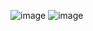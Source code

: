 ![image](https://github.com/user-attachments/assets/33f763f4-e3bd-490e-9cef-1db789b24c38)
![image](https://github.com/user-attachments/assets/89268c62-46a1-4079-8a6b-1899587b39fb)
